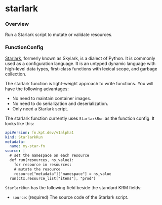 # starlark

### Overview

<!--mdtogo:Short-->

Run a Starlark script to mutate or validate resources.

<!--mdtogo-->

### FunctionConfig

<!--mdtogo:Long-->

[Starlark], formerly known as Skylark, is a dialect of Python. It is commonly
used as a configuration language. It is an untyped dynamic language with
high-level data types, first-class functions with lexical scope, and garbage
collection.

The starlark function is light-weight approach to write functions. You will have
the following advantages:

- No need to maintain container images.
- No need to do serialization and deserialization.
- Only need a Starlark script.

The starlark function currently uses `StarlarkRun` as the function config. It
looks like this:

```yaml
apiVersion: fn.kpt.dev/v1alpha1
kind: StarlarkRun
metadata:
  name: my-star-fn
source: |
  # set the namespace on each resource
  def run(resources, ns_value):
    for resource in resources:
    # mutate the resource
    resource["metadata"]["namespace"] = ns_value
  run(ctx.resource_list["items"], "prod")
```

`StarlarkRun` has the following field beside the standard KRM fields:
- `source`: (required) The source code of the Starlark script.

<!--mdtogo-->

[Starlark]: https://docs.bazel.build/versions/master/skylark/language.html